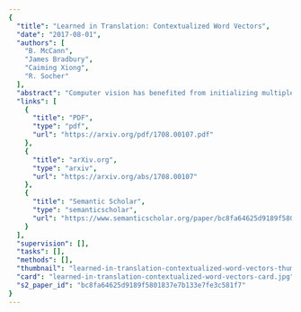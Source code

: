 ```yaml
---
{
  "title": "Learned in Translation: Contextualized Word Vectors",
  "date": "2017-08-01",
  "authors": [
    "B. McCann",
    "James Bradbury",
    "Caiming Xiong",
    "R. Socher"
  ],
  "abstract": "Computer vision has benefited from initializing multiple deep layers with weights pretrained on large supervised training sets like ImageNet. Natural language processing (NLP) typically sees initialization of only the lowest layer of deep models with pretrained word vectors. In this paper, we use a deep LSTM encoder from an attentional sequence-to-sequence model trained for machine translation (MT) to contextualize word vectors. We show that adding these context vectors (CoVe) improves performance over using only unsupervised word and character vectors on a wide variety of common NLP tasks: sentiment analysis (SST, IMDb), question classification (TREC), entailment (SNLI), and question answering (SQuAD). For fine-grained sentiment analysis and entailment, CoVe improves performance of our baseline models to the state of the art.",
  "links": [
    {
      "title": "PDF",
      "type": "pdf",
      "url": "https://arxiv.org/pdf/1708.00107.pdf"
    },
    {
      "title": "arXiv.org",
      "type": "arxiv",
      "url": "https://arxiv.org/abs/1708.00107"
    },
    {
      "title": "Semantic Scholar",
      "type": "semanticscholar",
      "url": "https://www.semanticscholar.org/paper/bc8fa64625d9189f5801837e7b133e7fe3c581f7"
    }
  ],
  "supervision": [],
  "tasks": [],
  "methods": [],
  "thumbnail": "learned-in-translation-contextualized-word-vectors-thumb.jpg",
  "card": "learned-in-translation-contextualized-word-vectors-card.jpg",
  "s2_paper_id": "bc8fa64625d9189f5801837e7b133e7fe3c581f7"
}
---
```



